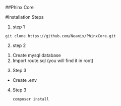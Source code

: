 ##Phinx Core 

#Installation Steps

1) step 1
```
git clone https://github.com/Neamix/PhinxCore.git
```

2) step 2 

<ol>
    <li>Create mysql database</li>
    <li>Import route.sql (you will find it in root)</li>
</ol>

3) Step 3

<ul>
    <li>Create .env</li>
</ul>

4) Step 3

    ```
    composer install
    ```
